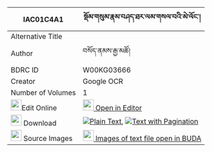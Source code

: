 |IAC01C4A1|སྡོམ་གསུམ་རྣམ་བཤད་ཐར་ལམ་གསལ་བའི་མེ་ལོང་། 
| --- | --- 
|Alternative Title |
|Author| བསོད་ནམས་རྒྱ་མཚོ།
|BDRC ID | W00KG03666
|Creator | Google OCR
|Number of Volumes| 1
|<img width="25" src="https://img.icons8.com/color/25/000000/edit-property.png">Edit Online| [<img width="25" src="https://avatars.githubusercontent.com/u/45091458?s=200&v=4"> Open in Editor](http://editor.openpecha.org/IAC01C4A1)
|<img width="25" src="https://img.icons8.com/fluent/48/000000/download-2.png"/>  Download | [![](https://img.icons8.com/color/20/000000/txt.png)Plain Text](https://github.com/Openpecha/IAC01C4A1/releases/download/v1/dom_sum_namshe_tarlam_salwa_i__plain_IAC01C4A1.zip), [![](https://img.icons8.com/color/20/000000/txt.png)Text with Pagination](https://github.com/Openpecha/IAC01C4A1/releases/download/v1/dom_sum_namshe_tarlam_salwa_i__pages_IAC01C4A1.zip)
|<img width="25" src="https://img.icons8.com/plasticine/100/000000/pictures-folder.png"/>  Source Images | [<img width="25" src="https://library.bdrc.io/icons/BUDA-small.svg"> Images of text file open in BUDA](https://library.bdrc.io/show/bdr:W00KG03666)